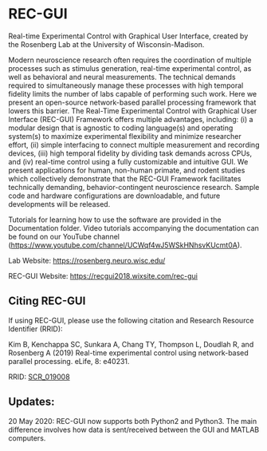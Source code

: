 # REC-GUI
Real-time Experimental Control with Graphical User Interface, created by the Rosenberg Lab at the University of Wisconsin-Madison. 

Modern neuroscience research often requires the coordination of multiple processes such as stimulus generation, real-time experimental control, as well as behavioral and neural measurements. The technical demands required to simultaneously manage these processes with high temporal fidelity limits the number of labs capable of performing such work. Here we present an open-source network-based parallel processing framework that lowers this barrier. The Real-Time Experimental Control with Graphical User Interface (REC-GUI) Framework offers multiple advantages, including: (i) a modular design that is agnostic to coding language(s) and operating system(s) to maximize experimental flexibility and minimize researcher effort, (ii) simple interfacing to connect multiple measurement and recording devices, (iii) high temporal fidelity by dividing task demands across CPUs, and (iv) real-time control using a fully customizable and intuitive GUI. We present applications for human, non-human primate, and rodent studies which collectively demonstrate that the REC-GUI Framework facilitates technically demanding, behavior-contingent neuroscience research. Sample code and hardware configurations are downloadable, and future developments will be released.

Tutorials for learning how to use the software are provided in the Documentation folder. Video tutorials accompanying  the documentation can be found on our YouTube channel (https://www.youtube.com/channel/UCWqf4wJ5WSkHNhsvKUcmt0A).

Lab Website: https://rosenberg.neuro.wisc.edu/

REC-GUI Website: https://recgui2018.wixsite.com/rec-gui

## Citing REC-GUI
If using REC-GUI, please use the following citation and Research Resource Identifier (RRID):

Kim B, Kenchappa SC, Sunkara A, Chang TY, Thompson L, Doudlah R, and Rosenberg A (2019) Real-time experimental control using network-based parallel processing. eLife, 8: e40231.

RRID: [SCR_019008](https://scicrunch.org/resources/Any/record/nlx_144509-1/SCR_019008/resolver?q=SCR_019008&l=SCR_019008)

## Updates:
20 May 2020: REC-GUI now supports both Python2 and Python3. The main difference involves how data is sent/received between the GUI and MATLAB computers.
